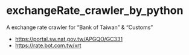 # exchangeRate_crawler_by_python
A exchange rate crawler for “Bank of Taiwan” & “Customs”

* https://portal.sw.nat.gov.tw/APGQO/GC331
* https://rate.bot.com.tw/xrt
